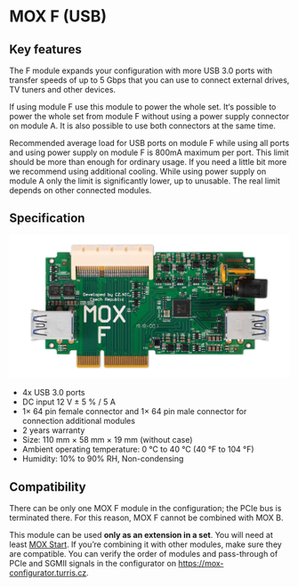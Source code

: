 # MOX F (USB)

## Key features

The F module expands your configuration with more USB 3.0 ports with transfer
speeds of up to 5 Gbps that you can use to connect external drives, TV tuners
and other devices.

If using module F use this module to power the whole set. It‘s possible to
power the whole set from module F without using a power supply connector on
module A. It is also possible to use both connectors at the same time.

Recommended average load for USB ports on module F while using all ports and
using power supply on module F is 800mA maximum per port. This limit should be
more than enough for ordinary usage. If you need a little bit more we recommend
using additional cooling. While using power supply on module A only the limit
is significantly lower, up to unusable. The real limit depends on other
connected modules.

## Specification

![Picture of the board](f.jpg)

* 4x USB 3.0 ports
* DC input 12 V ± 5 % / 5 A
* 1× 64 pin female connector and 1× 64 pin male connector for connection additional modules
* 2 years warranty
* Size: 110 mm × 58 mm × 19 mm (without case)
* Ambient operating temperature: 0 °C to 40 °C (40 °F to 104 °F)
* Humidity: 10% to 90% RH, Non-condensing

## Compatibility

There can be only one MOX F module in the configuration; the PCIe bus is
terminated there. For this reason, MOX F cannot be combined with MOX B.

This module can be used **only as an extension in a set**. You will need at
least [MOX Start](../sets/start.md). If you’re combining it with other
modules, make sure they are compatible. You can verify the order of modules and
pass-through of PCIe and SGMII signals in the configurator on
<https://mox-configurator.turris.cz>.

